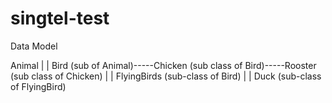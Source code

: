 # singtel-test

Data Model

Animal
|
|
Bird (sub of Animal)-----Chicken (sub class of Bird)-----Rooster (sub class of Chicken)
|
|
FlyingBirds (sub-class of Bird)
|
|
Duck (sub-class of FlyingBird)